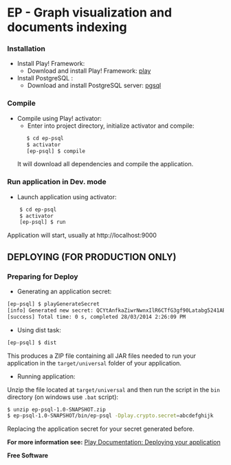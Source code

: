 # EP - Graph visualization and documents indexing
### Installation
* Install Play! Framework:
    * Download and install Play! Framework: [play]
* Install PostgreSQL :
    * Download and install PostgreSQL server: [pgsql]

### Compile
* Compile using Play! activator:
    * Enter into project directory, initialize activator and compile:
    ```sh 
       $ cd ep-psql
       $ activator 
       [ep-psql] $ compile
    ```
    It will download all dependencies and compile the application.

### Run application in Dev. mode
* Launch application using activator:
```sh
    $ cd ep-psql
    $ activator
    [ep-psql] $ run
```
Application will start, usually at http://localhost:9000

## DEPLOYING (FOR PRODUCTION ONLY)

### Preparing for Deploy

* Generating an application secret:

```sh
[ep-psql] $ playGenerateSecret
[info] Generated new secret: QCYtAnfkaZiwrNwnxIlR6CTfG3gf90Latabg5241ABR5W1uDFNIkn
[success] Total time: 0 s, completed 28/03/2014 2:26:09 PM
```

* Using dist task:

```sh
[ep-psql] $ dist
```

This produces a ZIP file containing all JAR files needed to run your application in the `target/universal` folder of your application.

* Running application:

Unzip the file located at `target/universal` and then run the script in the `bin` directory (on windows use `.bat` script):

```sh
$ unzip ep-psql-1.0-SNAPSHOT.zip
$ ep-psql-1.0-SNAPSHOT/bin/ep-psql -Dplay.crypto.secret=abcdefghijk
```

Replacing the application secret for your secret generated before.

**For more information see:** [Play Documentation: Deploying your application](https://www.playframework.com/documentation/2.5.x/Deploying)

**Free Software**

[//]: # (These are reference links used in the body of this note and get stripped out when the markdown processor does its job. There is no need to format nicely because it shouldn't be seen. Thanks SO - http://stackoverflow.com/questions/4823468/store-comments-in-markdown-syntax)

   [play]: <https://www.playframework.com>
   [pgsql]: <https://www.postgresql.org>
  

